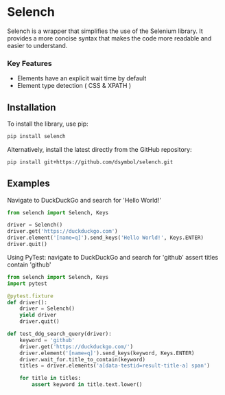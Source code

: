 # Selench

Selench is a wrapper that simplifies the use of the Selenium library. 
It provides a more concise syntax that makes the code more readable and easier to understand.

### Key Features

- Elements have an explicit wait time by default
- Element type detection ( CSS & XPATH )

## Installation

To install the library, use pip:

```bash
pip install selench
```

Alternatively, install the latest directly from the GitHub repository:
```bash
pip install git+https://github.com/dsymbol/selench.git
```

## Examples

Navigate to DuckDuckGo and search for 'Hello World!'

```py
from selench import Selench, Keys

driver = Selench()
driver.get('https://duckduckgo.com')
driver.element('[name=q]').send_keys('Hello World!', Keys.ENTER)
driver.quit()
```

Using PyTest: navigate to DuckDuckGo and search for 'github' assert titles contain 'github'

```py
from selench import Selench, Keys
import pytest

@pytest.fixture
def driver():
    driver = Selench()
    yield driver
    driver.quit()

def test_ddg_search_query(driver):
    keyword = 'github'
    driver.get('https://duckduckgo.com/')
    driver.element('[name=q]').send_keys(keyword, Keys.ENTER)
    driver.wait_for.title_to_contain(keyword)
    titles = driver.elements('a[data-testid=result-title-a] span')

    for title in titles:
        assert keyword in title.text.lower()
```